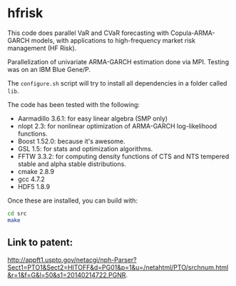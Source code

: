 # hfrisk

This code does parallel VaR and CVaR forecasting with Copula-ARMA-GARCH models, with applications to high-frequency market risk management (HF Risk).

Parallelization of univariate ARMA-GARCH estimation done via MPI. Testing was on an IBM Blue Gene/P.

The `configure.sh` script will try to install all dependencies in a folder called `lib`. 

The code has been tested with the following:

- Aarmadillo 3.6.1: for easy linear algebra (SMP only)
- nlopt 2.3: for nonlinear optimization of ARMA-GARCH log-likelihood functions.
- Boost 1.52.0: because it's awesome.
- GSL 1.5: for stats and optimization algorithms.
- FFTW 3.3.2: for computing density functions of CTS and NTS tempered stable and alpha stable distributions. 
- cmake 2.8.9
- gcc 4.7.2
- HDF5 1.8.9

Once these are installed, you can build with:

```bash
cd src
make
```

## Link to patent:

http://appft1.uspto.gov/netacgi/nph-Parser?Sect1=PTO1&Sect2=HITOFF&d=PG01&p=1&u=/netahtml/PTO/srchnum.html&r=1&f=G&l=50&s1=20140214722.PGNR.
